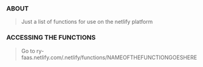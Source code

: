 ### ABOUT

> Just a list of functions for use on the netlify platform

### ACCESSING THE FUNCTIONS

> Go to ry-faas.netlify.com/.netlify/functions/NAMEOFTHEFUNCTIONGOESHERE

